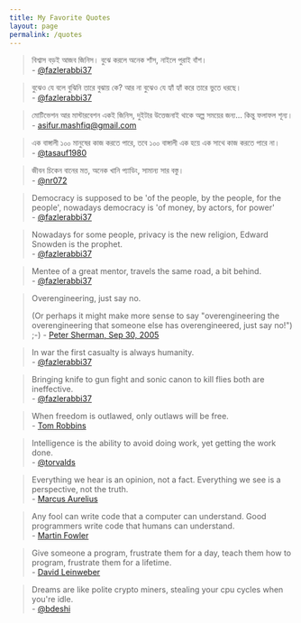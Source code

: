 ```yaml
---
title: My Favorite Quotes
layout: page
permalink: /quotes
---
```

> বিশ্বাস বড়ই আজব জিনিস। বুঝে করলে অনেক শাঁস, নাইলে পুরাই বাঁশ।<br />
> \- [@fazlerabbi37]

> বুঝেও যে বলে বুঝিনি তারে বুঝায় কে?
> আর না বুঝেও যে হ্যাঁ হ্যাঁ করে তারে ভুতে ধরছে।<br />
> \- [@fazlerabbi37]

> মোটিভেশন আর মাস্টারবেশন একই জিনিস, দুইটার উত্তেজনাই থাকে অল্প সময়ের জন্য... কিন্তু ফলাফল শূন্য।<br />
> \- asifur.mashfiq@gmail.com

> এক বাঙ্গালী ১০০ মানুষের কাজ করতে পারে, তবে ১০০ বাঙ্গালী এক হয়ে এক সাথে কাজ করতে পারে না।<br />
> \- [@tasauf1980]

> জীবন চিকেন বানের মত, অনেক খানি প্যাডিং, সামান্য সার বস্তু।<br />
> \- [@nr072]


> Democracy is supposed to be 'of the people, by the people, for the people',
> nowadays democracy is 'of money, by actors, for power'<br />
> \- [@fazlerabbi37]

> Nowadays for some people, privacy is the new religion, Edward Snowden is the prophet.<br />
> \- [@fazlerabbi37]

> Mentee of a great mentor, travels the same road, a bit behind.<br />
> \- [@fazlerabbi37]

> Overengineering, just say no.
> <!-- -->
> (Or perhaps it might make more sense to say "overengineering the overengineering that someone else has overengineered, just say no!") ;-)
> \- [Peter Sherman, Sep 30, 2005](https://web.archive.org/web/20180927070411/http://discuss.joelonsoftware.com/default.asp?joel.3.219431)


> In war the first casualty is always humanity.<br />
> \- [@fazlerabbi37]

> Bringing knife to gun fight and sonic canon to kill flies both are ineffective.<br />
> \- [@fazlerabbi37]

> When freedom is outlawed, only outlaws will be free.<br />
> \- [Tom Robbins]

> Intelligence is the ability to avoid doing work, yet getting the work done.<br />
> \- [@torvalds]

> Everything we hear is an opinion, not a fact. Everything we see is a perspective,
> not the truth.<br />
> \- [Marcus Aurelius]

> Any fool can write code that a computer can understand.
> Good programmers write code that humans can understand.<br />
> \- [Martin Fowler]

> Give someone a program, frustrate them for a day,
> teach them how to program, frustrate them for a lifetime.<br />
> \- [David Leinweber]

> Dreams are like polite crypto miners, stealing your cpu cycles when you're idle.<br />
> \- [@bdeshi]


[@bdeshi]: https://github.com/bdeshi
[@fazlerabbi37]: https://github.com/fazlerabbi37
[@torvalds]: https://github.com/torvalds
[@tasauf1980]: https://github.com/tasauf1980
[@nr072]: https://github.com/nr072
<!-- wiki -->
[David Leinweber]: https://en.wikipedia.org/wiki/David_Leinweber
[Martin Fowler]: https://en.wikipedia.org/wiki/Martin_Fowler_(software_engineer)
[Marcus Aurelius]: https://en.wikipedia.org/wiki/Marcus_Aurelius
[Tom Robbins]: https://en.wikipedia.org/wiki/Tom_Robbins
[Koro-sensei]: https://ansatsukyoshitsu.fandom.com/wiki/Korosensei
